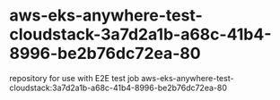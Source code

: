 # aws-eks-anywhere-test-cloudstack-3a7d2a1b-a68c-41b4-8996-be2b76dc72ea-80
repository for use with E2E test job aws-eks-anywhere-test-cloudstack:3a7d2a1b-a68c-41b4-8996-be2b76dc72ea-80

